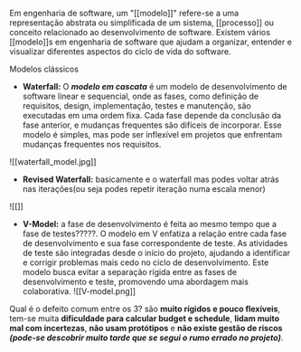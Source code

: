 Em engenharia de software, um "[[modelo]]" refere-se a uma representação abstrata ou simplificada de um sistema, [[processo]] ou conceito relacionado ao desenvolvimento de software. Existem vários [[modelo]]s em engenharia de software que ajudam a organizar, entender e visualizar diferentes aspectos do ciclo de vida do software.

Modelos clássicos
- **Waterfall:** O ***modelo em cascata*** é um modelo de desenvolvimento de software linear e sequencial, onde as fases, como definição de requisitos, design, implementação, testes e manutenção, são executadas em uma ordem fixa. Cada fase depende da conclusão da fase anterior, e mudanças frequentes são difíceis de incorporar. Esse modelo é simples, mas pode ser inflexível em projetos que enfrentam mudanças frequentes nos requisitos.

![[waterfall_model.jpg]]

- **Revised Waterfall:** basicamente e o waterfall mas podes voltar atrás nas iterações(ou seja podes repetir iteração numa escala menor)

![[]]

- **V-Model:** a fase de desenvolvimento é feita ao mesmo tempo que a fase de testes?????.
  O modelo em V enfatiza a relação entre cada fase de desenvolvimento e sua fase correspondente de teste. As atividades de teste são integradas desde o início do projeto, ajudando a identificar e corrigir problemas mais cedo no ciclo de desenvolvimento. Este modelo busca evitar a separação rígida entre as fases de desenvolvimento e teste, promovendo uma abordagem mais colaborativa.
![[V-model.png]]

Qual é o defeito comum entre os 3?
são **muito rígidos e pouco flexíveis**, tem-se muita **dificuldade para calcular budget e schedule**, **lidam muito mal com incertezas**, **não usam protótipos** e **não existe gestão de riscos** ***(pode-se descobrir muito tarde que se segui o rumo errado no projeto)***.